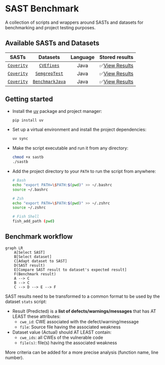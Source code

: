 # SAST Benchmark

A collection of scripts and wrappers around SASTs and datasets for benchmarking and project testing purposes.

## Available SASTs and Datasets

|**SASTs**|**Datasets**|**Language**|**Stored results**|
|:---:|:---:|:---:|:---:|
|[`Coverity`](/SASTs/README.md#1-coverity-static-analysis)|[`CVEfixes`](/datasets/README.md#1-cvefixes)|Java|✅[View Results](./results/Coverity/CVEfixes/README.md)|
|[`Coverity`](/SASTs/README.md#1-coverity-static-analysis)|[`SemgrepTest`](/datasets/README.md#2-semgrep-test-code)|Java|✅[View Results](./results/Coverity/SemgrepTest/README.md)|
|[`Coverity`](/SASTs/README.md#1-coverity-static-analysis)|[`BenchmarkJava`](/datasets/README.md#3-benchmarkjava)|Java|✅[View Results](./results/Coverity/BenchmarkJava/README.md)|
## Getting started

- Install the [uv](https://github.com/astral-sh/uv) package and project manager:
  ```bash
  pip install uv
  ```

- Set up a virtual environment and install the project dependencies:
  ```bash
  uv sync
  ```

- Make the script executable and run it from any directory:
  ```bash
  chmod +x sastb
  ./sastb
  ```

- Add the project directory to your `PATH` to run the script from anywhere:
  ```bash
  # Bash
  echo "export PATH=\$PATH:$(pwd)" >> ~/.bashrc
  source ~/.bashrc

  # Zsh
  echo "export PATH=\$PATH:$(pwd)" >> ~/.zshrc
  source ~/.zshrc

  # Fish Shell
  fish_add_path (pwd)
  ```

## Benchmark workflow

```mermaid
graph LR
    A[Select SAST]
    B[Select dataset]
    C[Adapt dataset to SAST]
    D(SAST result)
    E[Compare SAST result to dataset's expected result]
    F(Benchmark result)
    A --> C
    B --> C
    C --> D --> E --> F
```

SAST results need to be transformed to a common format to be used by the dataset `stats` script:
- Result (Predicted) is a **list of defects/warnings/messages** that has AT LEAST these attributes:
  - `cwe_id`: CWE associated with the defect/warning/message
  - `file`: Source file having the associated weakness
- Dataset value (Actual) should AT LEAST contain:
  - `cwe_ids`: all CWEs of the vulnerable code
  - `file(s)`: file(s) having the associated weakness

More criteria can be added for a more precise analysis (function name, line number).
